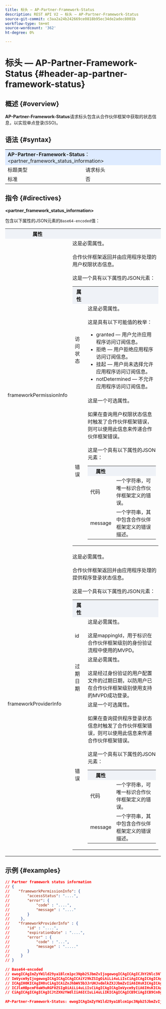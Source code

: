 ```yaml
---
title: 标头 — AP-Partner-Framework-Status
description: REST API V2 — 标头 — AP-Partner-Framework-Status
source-git-commit: c3aa2a24b242669ce0818b95ec34de2adec8001b
workflow-type: tm+mt
source-wordcount: '362'
ht-degree: 0%

---
```



# 标头 — AP-Partner-Framework-Status {#header-ap-partner-framework-status}

## 概述 {#overview}

<b>AP-Partner-Framework-Status</b>请求标头包含从合作伙伴框架中获取的状态信息，以实现单点登录(SSO)。

## 语法 {#syntax}

<table>
   <tr>
      <td style="background-color: #DEEBFF;" colspan="2"><b>AP-Partner-Framework-Status</b>： &lt;partner_framework_status_information&gt;</td>
   </tr>
   <tr>
      <td>标题类型</td>
      <td>请求标头</td>
   </tr>
   <tr>
      <td>标准</td>
      <td>否</td>
   </tr>
</table>

## 指令 {#directives}

<b>&lt;partner_framework_status_information></b>

包含以下属性的JSON元素的`Base64-encoded`值：

<table>
   <tr>
      <th style="background-color: #EFF2F7; width: 15%;">属性</th>
      <th style="background-color: #EFF2F7;"></th>
   </tr>
   <tr>
      <td>frameworkPermissionInfo</td>
      <td>
         这是必需属性。
         <br/><br/>
         合作伙伴框架返回并由应用程序处理的用户权限状态信息。
         <br/><br/>
         这是一个具有以下属性的JSON元素：
         <br/>
         <table>
            <tr>
               <th style="background-color: #EFF2F7; width: 15%;">属性</th>
               <th style="background-color: #EFF2F7;"></th>
            </tr>
            <tr>
               <td>访问状态</td>
               <td>
                  这是必需属性。
                  <br/><br/>
                  这是具有以下可能值的枚举：
                  <br/>
                  <ul>
                     <li>granted — 用户允许应用程序访问订阅信息。</li>
                     <li>拒绝 — 用户拒绝应用程序访问订阅信息。</li>
                     <li>挂起 — 用户尚未选择允许应用程序访问订阅信息。</li>
                     <li>notDetermined — 不允许应用程序访问订阅信息。</li>
                  </ul>
               </td>
            </tr>
            <tr>
               <td>错误</td>
               <td>
                  这是一个可选属性。
                  <br/><br/>
                  如果在查询用户权限状态信息时触发了合作伙伴框架错误，则可以使用此信息来传递合作伙伴框架错误。
                  <br/><br/>
                  这是一个具有以下属性的JSON元素：
                  <br/>
                  <table>
                     <tr>
                        <th style="background-color: #EFF2F7; width: 15%;">属性</th>
                        <th style="background-color: #EFF2F7;"></th>
                     </tr>
                     <tr>
                        <td>代码</td>
                        <td>一个字符串，可唯一标识合作伙伴框架定义的错误。</td>
                     </tr>
                     <tr>
                        <td>message</td>
                        <td>一个字符串，其中包含合作伙伴框架定义的错误描述。</td>
                     </tr>
                  </table>
               </td>
            </tr>
         </table>
      </td>
   </tr>
   <tr>
      <td>frameworkProviderInfo</td>
      <td>
         这是必需属性。
         <br/><br/>
         合作伙伴框架返回并由应用程序处理的提供程序登录状态信息。
         <br/><br/>
         这是一个具有以下属性的JSON元素：
         <br/>
         <table>
            <tr>
               <th style="background-color: #EFF2F7; width: 15%;">属性</th>
               <th style="background-color: #EFF2F7;"></th>
            </tr>
            <tr>
               <td>id</td>
               <td>
                  这是必需属性。
                  <br/><br/>
                  这是mappingId，用于标识在合作伙伴框架级别的身份验证流程中使用的MVPD。
               </td>
            </tr>
            <tr>
               <td>过期日期</td>
               <td>
                  这是必需属性。
                  <br/><br/>
                  这是经过身份验证的用户配置文件的过期日期，以防用户已在合作伙伴框架级别使用支持的MVPD成功登录。
               </td>
            </tr>
            <tr>
               <td>错误</td>
               <td>
                  这是一个可选属性。
                  <br/><br/>
                  如果在查询提供程序登录状态信息时触发了合作伙伴框架错误，则可以使用此信息来传递合作伙伴框架错误。
                  <br/><br/>
                  这是一个具有以下属性的JSON元素：
                  <br/>
                  <table>
                     <tr>
                        <th style="background-color: #EFF2F7; width: 15%;">属性</th>
                        <th style="background-color: #EFF2F7;"></th>
                     </tr>
                     <tr>
                        <td>代码</td>
                        <td>一个字符串，可唯一标识合作伙伴框架定义的错误。</td>
                     </tr>
                     <tr>
                        <td>message</td>
                        <td>一个字符串，其中包含合作伙伴框架定义的错误描述。</td>
                     </tr>
                  </table>
               </td>
            </tr>
         </table>
      </td>
   </tr>
</table>

## 示例 {#examples}

```JSON
// Partner framework status information
// {
//    "frameworkPermissionInfo": {
//        "accessStatus": "....",
//        "error": {
//            "code" : "....",
//            "message" : "...."
//        }
//     },
//    "frameworkProviderInfo" : {
//        "id" : "....",
//        "expirationDate" : "....",
//        "error" : {
//            "code" : "...",
//            "message" : "....."
//        }
//     }
// }  
 
// Base64-encoded
// ewogICAgImZyYW1ld29ya1Blcm1pc3Npb25JbmZvIjogewogICAgICAgICJhY2Nlc3NTdGF0dXMiOiAiLi4uLiIsCiAgICAgICAg
// ImVycm9yIjogewogICAgICAgICAgICAiY29kZSIgOiAiLi4uLiIsCiAgICAgICAgICAgICJtZXNzYWdlIiA6ICIuLi4uIgogICAg
// ICAgIH0KICAgIH0sCiAgICAiZnJhbWV3b3JrUHJvdmlkZXJJbmZvIiA6IHsKICAgICAgICAiaWQiIDogIi4uLi4iLAogICAgICAg
// ICJleHBpcmF0aW9uRGF0ZSIgOiAiLi4uLiIsCiAgICAgICAgImVycm9yIiA6IHsKICAgICAgICAgICAgImNvZGUiIDogIi4uLiIs
// CiAgICAgICAgICAgICJtZXNzYWdlIiA6ICIuLi4uLiIKICAgICAgICB9CiAgICB9Cn0gIA==
 
AP-Partner-Framework-Status: ewogICAgImZyYW1ld29ya1Blcm1pc3Npb25JbmZvIjogewogICAgICAgICJhY2Nlc3NTdGF0dXMiOiAiLi4uLiIsCiAgICAgICAgImVycm9yIjogewogICAgICAgICAgICAiY29kZSIgOiAiLi4uLiIsCiAgICAgICAgICAgICJtZXNzYWdlIiA6ICIuLi4uIgogICAgICAgIH0KICAgIH0sCiAgICAiZnJhbWV3b3JrUHJvdmlkZXJJbmZvIiA6IHsKICAgICAgICAiaWQiIDogIi4uLi4iLAogICAgICAgICJleHBpcmF0aW9uRGF0ZSIgOiAiLi4uLiIsCiAgICAgICAgImVycm9yIiA6IHsKICAgICAgICAgICAgImNvZGUiIDogIi4uLiIsCiAgICAgICAgICAgICJtZXNzYWdlIiA6ICIuLi4uLiIKICAgICAgICB9CiAgICB9Cn0gIA==
```
